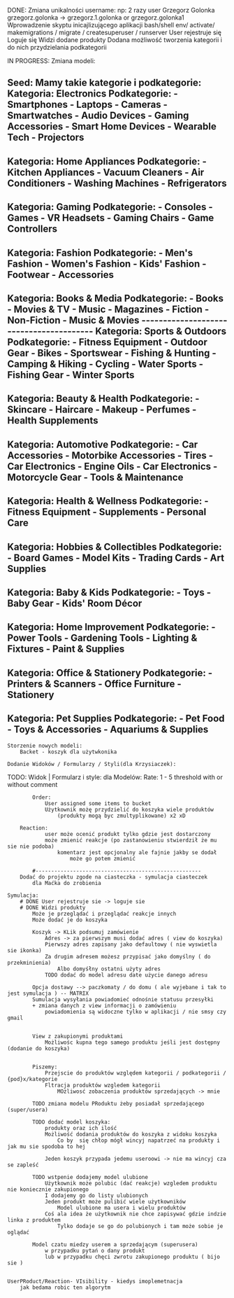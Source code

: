 DONE:
Zmiana unikalności username:
np: 2 razy user Grzegorz Golonka
grzegorz.golonka -> grzegorz.1.golonka or grzegorz.golonka1
Wprowadzenie skyptu inicajlizującego aplikacji bash/shell
env/ activate/ makemigrations / migrate / createsuperuser / runserver
User rejestruje się
Loguje się
Widzi dodane produkty
Dodana możliwość tworzenia kategorii i do nich przydzielania podkategorii

IN PROGRESS:
Zmiana modeli:

Seed:
    Mamy takie kategorie i podkategorie:    
Kategoria: Electronics
    Podkategorie:
        - Smartphones
        - Laptops
        - Cameras
        - Smartwatches
        - Audio Devices
        - Gaming Accessories
        - Smart Home Devices
        - Wearable Tech
        - Projectors
----------------------------------------
Kategoria: Home Appliances
    Podkategorie:
        - Kitchen Appliances
        - Vacuum Cleaners
        - Air Conditioners
        - Washing Machines
        - Refrigerators
----------------------------------------
Kategoria: Gaming
    Podkategorie:
        - Consoles
        - Games
        - VR Headsets
        - Gaming Chairs
        - Game Controllers
----------------------------------------
Kategoria: Fashion
    Podkategorie:
        - Men's Fashion
        - Women's Fashion
        - Kids' Fashion
        - Footwear
        - Accessories
----------------------------------------
Kategoria: Books & Media
    Podkategorie:
        - Books
        - Movies & TV
        - Music
        - Magazines
        - Fiction
        - Non-Fiction
        - Music & Movies
    ----------------------------------------
Kategoria: Sports & Outdoors
    Podkategorie:
        - Fitness Equipment
        - Outdoor Gear
        - Bikes
        - Sportswear
        - Fishing & Hunting
        - Camping & Hiking
        - Cycling
        - Water Sports
        - Fishing Gear
        - Winter Sports
----------------------------------------
Kategoria: Beauty & Health
    Podkategorie:
        - Skincare
        - Haircare
        - Makeup
        - Perfumes
        - Health Supplements
----------------------------------------
Kategoria: Automotive
    Podkategorie:
        - Car Accessories
        - Motorbike Accessories
        - Tires
        - Car Electronics
        - Engine Oils
        - Car Electronics
        - Motorcycle Gear
        - Tools & Maintenance
----------------------------------------
Kategoria: Health & Wellness
    Podkategorie:
        - Fitness Equipment
        - Supplements
        - Personal Care
----------------------------------------
Kategoria: Hobbies & Collectibles
    Podkategorie:
        - Board Games
        - Model Kits
        - Trading Cards
        - Art Supplies
----------------------------------------
Kategoria: Baby & Kids
    Podkategorie:
        - Toys
        - Baby Gear
        - Kids' Room Décor
----------------------------------------
Kategoria: Home Improvement
    Podkategorie:
        - Power Tools
        - Gardening Tools
        - Lighting & Fixtures
        - Paint & Supplies
----------------------------------------
Kategoria: Office & Stationery
    Podkategorie:
        - Printers & Scanners
        - Office Furniture
        - Stationery
----------------------------------------
Kategoria: Pet Supplies
    Podkategorie:
        - Pet Food
        - Toys & Accessories
        - Aquariums & Supplies
----------------------------------------




    Storzenie nowych modeli:
        Backet - koszyk dla użytwkonika

    Dodanie Widoków / Formularzy / Styli(dla Krzysiaczek):


TODO:
Widok | Formularz i style:
dla Modelów:
Rate: 1 - 5 threshold with or without comment

            Order:
                User assigned some items to bucket
                Użytkownik możę przydzielić do koszyka wiele produktów
                    (produkty mogą byc zmultyplikowane) x2 xD

        Reaction:
                user może ocenić produkt tylko gdzie jest dostarczony
                może zmienić reakcje (po zastanowieniu stwierdził że mu sie nie podoba)
                    komentarz jest opcjonalny ale fajnie jakby se dodał
                        może go potem zmienić

            #-----------------------------------------------------
        Dodać do projektu zgode na ciasteczka - symulacja ciasteczek
            dla Maćka do zrobienia

    Symulacja:
        # DONE User rejestruje sie -> loguje sie
        # DONE Widzi produkty
            Może je przeglądać i przeglądać reakcje innych
            Może dodać je do koszyka

            Koszyk -> KLik podsumuj zamówienie
                Adres -> za pierwszym musi dodać adres ( view do koszyka)
                Pierwszy adres zapisany jako defaultowy ( nie wyswietla sie ikonka)
                Za drugim adresem możesz przypisać jako domyślny ( do przekminienia)
                    Albo domyśłny ostatni użyty adres
                TODO dodać do model adresu date użycie danego adresu

            Opcja dostawy --> paczkomaty / do domu ( ale wyjebane i tak to jest symulacja ) -- MATRIX
            Sumulacja wysyłania powiadomieć odnośnie statusu przesyłki
            + zmiana danych z view informacji o zamówieniu
                powiadomienia są widoczne tylko w aplikacji / nie smsy czy gmail


            View z zakupionymi produktami
                Możliwośc kupna tego samego produktu jeśli jest dostępny (dodanie do koszyka)


            Piszemy:
                Przejscie do produktów względem kategorii / podkategorii / {pod}x/kategorie
                Fltracja produktów wzgledem kategorii
                    MOżliwosć zobaczenia produktów sprzedających -> mnie

            TODO zmiana modelu PRoduktu żeby posiadał sprzedającego (super/usera)

            TODO dodać model koszyka:
                produkty oraz ich ilość
                Możliwość dodania produktów do koszyka z widoku koszyka
                    Co by  się chłop mógł wincyj napatrzeć na produkty i jak mu sie spodoba to hej

                Jeden koszyk przypada jedemu useroowi -> nie ma wincyj cza se zapleść

            TODO wstpenie dodajemy model ulubione
                Użytkownik może polubic (dać reakcje) wzgledem produktu nie koniecznie zakupionego
                I dodajemy go do listy ulubionych
                Jeden produkt może pulibić wiele użytkowników
                    Model ulubione ma usera i wielu produktów
                Coś ala idea że użytkownik nie chce zapisywać gdzie indzie linka z produktem
                    Tylko dodaje se go do polubionych i tam może sobie je oglądać

            Model czatu miedzy userem a sprzedającym (superusera)
                w przypadku pytań o dany produkt
                lub w przypadku chęci zwrotu zakupionego produktu ( bijo sie )


    UserPRoduct/Reaction- VIsibility - kiedys imoplemetnacja
        jak bedama robic ten algorytm


